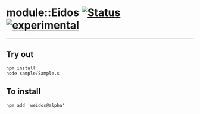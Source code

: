 
# module::Eidos [![Status](https://github.com/Wandalen/wEidos/workflows/Test/badge.svg)](https://github.com/Wandalen/wEidos/actions?query=workflow%3ATest) [![experimental](https://img.shields.io/badge/stability-experimental-orange.svg)](https://github.com/emersion/stability-badges#experimental)

___

## Try out
```
npm install
node sample/Sample.s
```

## To install
```
npm add 'weidos@alpha'
```

